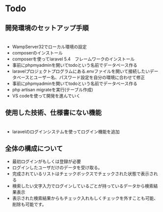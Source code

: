 # Todo

<h2>開発環境のセットアップ手順</h2>
<ul>
　<li>WampServer32でローカル環境の設定</li>
  <li>composerのインストール</li>
  <li>composerを使ってlaravel 5.4　フレームワークのインストール</li>
  <li>事前にphpmyadminを開いてtodoという名前でデータベース作る</li>
  <li>laravelプロジェクトプログラムにある.envファイルを開いて接続したいデータベースとユーザー名、パスワード設定を自分の環境に合わせて修正</li>
  <li>事前にphpmyadminを開いてtodoという名前でデータベース作る</li>
 <li> php artisan migrateを実行(テーブル作成)</li>
  <li>VS codeを使って開発を進んでいく</li>
</ul>

<h2>使用した技術、仕様書にない機能</h2>
<ul>
　<li>laravelのログインシステムを使ってログイン機能を追加</li>
 </ul>
  
  
<h2>全体の構成について</h2>
<ul>
 <li>最初ログインがもしくは登録が必要</li>
  <li>ログインしたユーザだけのデータを受け取る。</li>
  <li>完成されているリストはチェックボックスでチェックされた状態で表示される</li>
  <li>検索したい文字入力でログインしているごとが持っているデータから検索結果表示</li>
  <li>表示された検索結果からもチェック入れもしくチェックを外すことも可能、削除も可能です。</li>
</ul>
  
  
 
